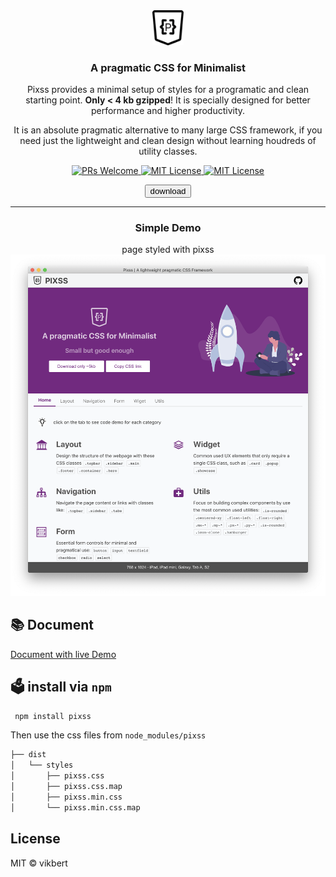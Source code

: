 <div align="center">
  <img src="app-small.png" width="50px" alt="pixss" />
  <h3>A pragmatic CSS for Minimalist</h3>
  <p>Pixss provides a minimal setup of styles for a programatic and clean starting point.  <strong>Only < 4 kb gzipped</strong>! It is specially designed for better performance and higher productivity.</p>

  <p>It is an absolute pragmatic alternative to many large CSS framework, if you need just the lightweight and clean design without learning houdreds of utility classes.</p>
  

  <p>
    <a href="#">
      <img src="https://img.shields.io/badge/PRs-Welcome-brightgreen.svg?style=flat-square" alt="PRs Welcome">
    </a>
    <a href="#">
      <img src="https://img.shields.io/badge/License-MIT-brightgreen.svg?style=flat-square" alt="MIT License">
    </a>
    <a href="#">
      <img src="https://img.shields.io/bundlephobia/minzip/pixss?style=flat-square" alt="MIT License">
    </a>
  </p>
  <button class="is-primary">download</button>
</div>

---

<div align="center">
  <h3>Simple Demo</h3>
  <span>page styled with pixss</span>
</div>

<div align="center">
  <img style="width: 800px;" src="sample.png">
</div>

## 📚 Document

[Document with live Demo](https://vikbert.github.io/pixss/examples/)

## 🗳 install via `npm`

```bash
 npm install pixss
```

Then use the css files from `node_modules/pixss`

```bash
├── dist
│   └── styles
│       ├── pixss.css
│       ├── pixss.css.map
│       ├── pixss.min.css
│       └── pixss.min.css.map
```


## License

MIT © vikbert
